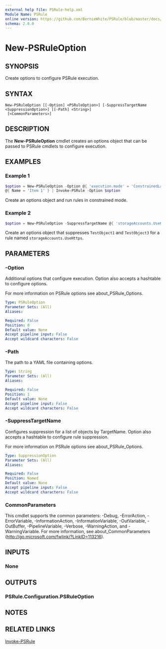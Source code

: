 ```yaml
---
external help file: PSRule-help.xml
Module Name: PSRule
online version: https://github.com/BernieWhite/PSRule/blob/master/docs/commands/PSRule/en-US/New-PSRuleOption.md
schema: 2.0.0
---
```


# New-PSRuleOption

## SYNOPSIS

Create options to configure PSRule execution.

## SYNTAX

```text
New-PSRuleOption [[-Option] <PSRuleOption>] [-SuppressTargetName <SuppressionOption>] [[-Path] <String>]
 [<CommonParameters>]
```

## DESCRIPTION

The **New-PSRuleOption** cmdlet creates an options object that can be passed to PSRule cmdlets to configure execution.

## EXAMPLES

### Example 1

```powershell
$option = New-PSRuleOption -Option @{ 'execution.mode' = 'ConstrainedLanguage' }
@{ Name = 'Item 1' } | Invoke-PSRule -Option $option
```

Create an options object and run rules in constrained mode.

### Example 2

```powershell
$option = New-PSRuleOption -SuppressTargetName @{ 'storageAccounts.UseHttps' = 'TestObject1', 'TestObject3' };
```

Create an options object that suppresses `TestObject1` and `TestObject3` for a rule named `storageAccounts.UseHttps`.

## PARAMETERS

### -Option

Additional options that configure execution. Option also accepts a hashtable to configure options.

For more information on PSRule options see about_PSRule_Options.

```yaml
Type: PSRuleOption
Parameter Sets: (All)
Aliases:

Required: False
Position: 0
Default value: None
Accept pipeline input: False
Accept wildcard characters: False
```

### -Path

The path to a YAML file containing options.

```yaml
Type: String
Parameter Sets: (All)
Aliases:

Required: False
Position: 1
Default value: None
Accept pipeline input: False
Accept wildcard characters: False
```

### -SuppressTargetName

Configures suppression for a list of objects by TargetName. Option also accepts a hashtable to configure rule suppression.

For more information on PSRule options see about_PSRule_Options.

```yaml
Type: SuppressionOption
Parameter Sets: (All)
Aliases:

Required: False
Position: Named
Default value: None
Accept pipeline input: False
Accept wildcard characters: False
```

### CommonParameters

This cmdlet supports the common parameters: -Debug, -ErrorAction, -ErrorVariable, -InformationAction, -InformationVariable, -OutVariable, -OutBuffer, -PipelineVariable, -Verbose, -WarningAction, and -WarningVariable. For more information, see about_CommonParameters (http://go.microsoft.com/fwlink/?LinkID=113216).

## INPUTS

### None

## OUTPUTS

### PSRule.Configuration.PSRuleOption

## NOTES

## RELATED LINKS

[Invoke-PSRule](Invoke-PSRule.md)
